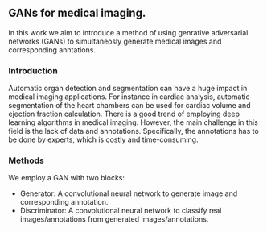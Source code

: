 
## GANs for medical imaging.

In this work we aim to introduce a method of using genrative adversarial networks (GANs) to simultaneosly generate medical images and corresponding anntations.

### Introduction
Automatic organ detection and segmentation can have a huge impact in medical imaging applications. For instance in cardiac analysis, automatic segmentation of the heart chambers can be used for cardiac volume and ejection fraction calculation. There is a good trend of employing deep learning algorithms in medical imaging. However, the main challenge in this field is the lack of data and annotations. Specifically, the annotations has to be done by experts, which is costly and time-consuming. 

### Methods
We employ a GAN with two blocks: 
* Generator: A convolutional neural network to generate image and corresponding annotation.  
* Discriminator: A convolutional neural network to classify real images/annotations from generated images/annotations. 





